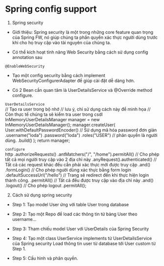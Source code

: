 # Spring config support

1. Spring security

- Giới thiệu: Spring security là một trong những core feature quan trọng của Spring FW, nó giúp chúng ta phần quyền xác
 thực người dùng trước khi cho họ truy cập vào tài nguyên của chúng ta.
 
- Có thể kích hoạt tính năng Web Security bằng cách sử dụng config annotation sau

`@EnableWebSecurity`

- Tạo một config security bằng cách implement WebSecurityConfigurerAdapter để giúp cài đặt dễ dàng hơn.

- Có 2 Bean cần quan tâm là UserDetailsService và @Override method configure.

`UserDetailsService` <br>
// Tạo ra user trong bộ nhớ
// lưu ý, chỉ sử dụng cách này để minh họa
// Còn thực tế chúng ta sẽ kiểm tra user trong csdl
InMemoryUserDetailsManager manager = new InMemoryUserDetailsManager();
manager.createUser(
        User.withDefaultPasswordEncoder() // Sử dụng mã hóa password đơn giản
            .username("loda")
            .password("loda")
            .roles("USER") // phân quyền là người dùng.
            .build()
);
return manager;

`configure`<br>
http
    .authorizeRequests()
        .antMatchers("/", "/home").permitAll() // Cho phép tất cả mọi người truy cập vào 2 địa chỉ này
        .anyRequest().authenticated() // Tất cả các request khác đều cần phải xác thực mới được truy cập
        .and()
    .formLogin() // Cho phép người dùng xác thực bằng form login
        .defaultSuccessUrl("/hello") // Trang sẽ redirect đến khi thực hiện login thành công.
        .permitAll() // Tất cả đều được truy cập vào địa chỉ này
        .and()
    .logout() // Cho phép logout
        .permitAll();

2. Cách sử dụng spring security

- Step 1: Tạo model User ứng với table User trong database

- Step 2: Tạo một Repo để load các thông tin từ bảng User theo username...

- Step 3: Tham chiếu model User với UserDetails của Spring Security

- Step 4: Tạo một class UserService implements từ UserDetailsService của Spring security
        Load thông tin user từ database tới User custom từ Step 1.
- Step 5: Cấu hình và phân quyền.
